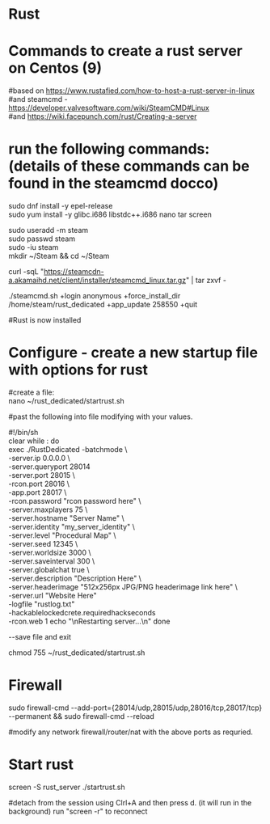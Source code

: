 # Rust
# Commands to create a rust server on Centos (9)

#based on https://www.rustafied.com/how-to-host-a-rust-server-in-linux  
#and steamcmd - https://developer.valvesoftware.com/wiki/SteamCMD#Linux  
#and https://wiki.facepunch.com/rust/Creating-a-server  
  
# run the following commands: (details of these commands can be found in the steamcmd docco)
sudo dnf install -y epel-release  
sudo yum install -y glibc.i686 libstdc++.i686 nano tar screen

sudo useradd -m steam  
sudo passwd steam   
sudo -iu steam  
mkdir ~/Steam && cd ~/Steam  
  
curl -sqL "https://steamcdn-a.akamaihd.net/client/installer/steamcmd_linux.tar.gz" | tar zxvf -  
  
./steamcmd.sh +login anonymous +force_install_dir /home/steam/rust_dedicated +app_update 258550 +quit  
  
#Rust is now installed
  
# Configure - create a new startup file with options for rust  
#create a file:  
nano ~/rust_dedicated/startrust.sh  
  
#past the following into file modifying with your values.

#!/bin/sh  
clear while : do  
  exec ./RustDedicated -batchmode \  
  -server.ip 0.0.0.0 \  
  -server.queryport 28014 \
  -server.port 28015 \  
  -rcon.port 28016 \  
  -app.port 28017 \  
  -rcon.password "rcon password here" \  
  -server.maxplayers 75 \  
  -server.hostname "Server Name" \  
  -server.identity "my_server_identity" \  
  -server.level "Procedural Map" \  
  -server.seed 12345 \  
  -server.worldsize 3000 \  
  -server.saveinterval 300 \  
  -server.globalchat true \  
  -server.description "Description Here" \  
  -server.headerimage "512x256px JPG/PNG headerimage link here" \  
  -server.url "Website Here"  \
  -logfile "rustlog.txt"  \
  -hackablelockedcrete.requiredhackseconds \
  -rcon.web 1
  echo "\nRestarting server...\n" done  

--save file and exit

chmod 755 ~/rust_dedicated/startrust.sh 

# Firewall
sudo firewall-cmd --add-port={28014/udp,28015/udp,28016/tcp,28017/tcp} --permanent  && sudo firewall-cmd --reload  

#modify any network firewall/router/nat with the above ports as requried.

# Start rust
screen -S rust_server ./startrust.sh

#detach from the session using Clrl+A and then press d. (it will run in the background) run "screen -r" to reconnect
